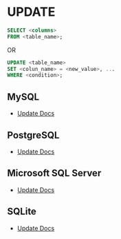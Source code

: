# UPDATE

```sql
SELECT <columns>
FROM <table_name>;
```

OR

```sql
UPDATE <table_name>
SET <colun_name> = <new_value>, ...
WHERE <condition>;
```

## MySQL
- [Update Docs](https://dev.mysql.com/doc/refman/8.0/en/update.html)

## PostgreSQL
- [Update Docs](https://www.postgresql.org/docs/current/sql-update.html)

## Microsoft SQL Server
- [Update Docs](https://learn.microsoft.com/en-us/sql/t-sql/queries/update-transact-sql?view=sql-server-ver16)

## SQLite
- [Update Docs](https://www.sqlite.org/lang_update.html)